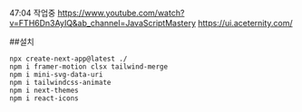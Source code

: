 #
47:04 작업중
https://www.youtube.com/watch?v=FTH6Dn3AyIQ&ab_channel=JavaScriptMastery
https://ui.aceternity.com/

##설치
```
npx create-next-app@latest ./
npm i framer-motion clsx tailwind-merge
npm i mini-svg-data-uri
npm i tailwindcss-animate
npm i next-themes
npm i react-icons
```